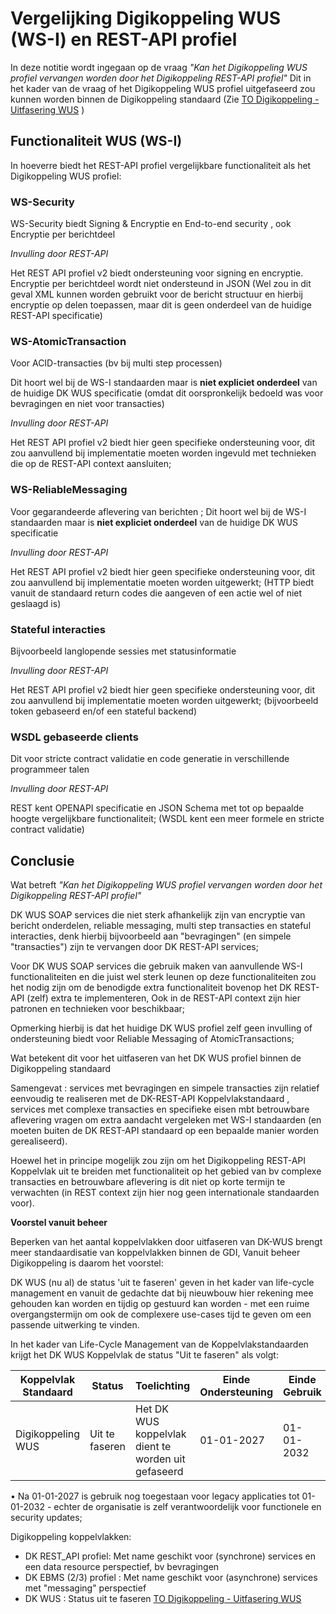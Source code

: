 # Vergelijking  Digikoppeling WUS (WS-I) en REST-API profiel 

In deze notitie wordt ingegaan op de vraag _"Kan het Digikoppeling WUS profiel vervangen worden door het Digikoppeling REST-API profiel"_
Dit in het kader van de vraag of het Digikoppeling WUS profiel uitgefaseerd zou kunnen worden binnen de Digikoppeling standaard (Zie  [TO Digikoppeling - Uitfasering WUS](https://github.com/Logius-standaarden/Overleg/tree/main/Digikoppeling/2024-12-10#uitfasering-wus)
)

## Functionaliteit WUS (WS-I)

In hoeverre biedt het REST-API profiel vergelijkbare functionaliteit als het Digikoppeling WUS profiel:

### WS-Security

WS-Security biedt Signing & Encryptie en End-to-end security ,  ook Encryptie per berichtdeel

_Invulling door REST-API_
  
Het REST API profiel v2  biedt ondersteuning voor signing en encryptie. Encryptie per berichtdeel wordt niet ondersteund in JSON
(Wel zou in dit geval XML kunnen worden gebruikt voor de bericht structuur en hierbij encryptie op delen toepassen, maar dit is geen onderdeel van de huidige REST-API specificatie)

### WS-AtomicTransaction

Voor ACID-transacties (bv bij multi step processen)

Dit hoort wel bij de WS-I standaarden maar is __niet expliciet onderdeel__ van de huidige DK WUS specificatie (omdat dit oorspronkelijk bedoeld was voor bevragingen en niet voor transacties)

_Invulling door REST-API_

Het REST API profiel v2 biedt hier geen specifieke ondersteuning voor, dit zou aanvullend bij implementatie moeten worden ingevuld met technieken die op de REST-API context aansluiten;

### WS-ReliableMessaging 

Voor gegarandeerde aflevering van berichten ; Dit hoort wel bij de WS-I standaarden maar is __niet expliciet onderdeel__ van de huidige DK WUS specificatie 

_Invulling door REST-API_

Het REST API profiel v2 biedt hier geen specifieke ondersteuning voor, dit zou aanvullend bij implementatie moeten worden uitgewerkt;
(HTTP biedt vanuit de standaard return codes die aangeven of een actie wel of niet geslaagd is)

### Stateful interacties

Bijvoorbeeld langlopende sessies met statusinformatie

_Invulling door REST-API_

Het REST API profiel v2 biedt hier geen specifieke ondersteuning voor, dit zou aanvullend bij implementatie moeten worden uitgewerkt;
(bijvoorbeeld token gebaseerd en/of een stateful backend)

### WSDL gebaseerde clients

Dit voor stricte contract validatie en code generatie in verschillende programmeer talen

_Invulling door REST-API_

REST kent OPENAPI specificatie en JSON Schema met tot op bepaalde hoogte vergelijkbare functionaliteit;
(WSDL kent een meer formele en stricte contract validatie)


## Conclusie

Wat betreft _"Kan het Digikoppeling WUS profiel vervangen worden door het Digikoppeling REST-API profiel"_

DK WUS SOAP services die niet sterk afhankelijk zijn van encryptie van bericht onderdelen, reliable messaging, multi step transacties en stateful interacties, denk hierbij bijvoorbeeld aan "bevragingen" (en simpele "transacties") zijn te vervangen door DK REST-API services;

Voor DK WUS SOAP services die gebruik maken van aanvullende WS-I functionaliteiten en die juist wel sterk leunen op deze functionaliteiten zou het nodig zijn om de benodigde extra functionaliteit bovenop het DK REST-API (zelf) extra te implementeren, Ook in de REST-API context zijn hier patronen en technieken voor beschikbaar;

Opmerking hierbij is dat het huidige DK WUS profiel zelf geen invulling of ondersteuning biedt voor Reliable Messaging of AtomicTransactions; 

Wat betekent dit voor het uitfaseren van het DK WUS profiel binnen de Digikoppeling standaard

Samengevat : services met bevragingen en simpele transacties zijn relatief eenvoudig te realiseren met de DK-REST-API Koppelvlakstandaard , services met complexe transacties en specifieke eisen mbt betrouwbare aflevering vragen om extra aandacht vergeleken met WS-I standaarden (en moeten buiten de DK REST-API standaard op een bepaalde manier worden gerealiseerd).

Hoewel het in principe mogelijk zou zijn om het Digikoppeling REST-API Koppelvlak uit te breiden met functionaliteit op het gebied van bv complexe transacties en betrouwbare aflevering is dit niet op korte termijn te verwachten (in REST context zijn hier nog geen internationale standaarden voor).

__Voorstel vanuit beheer__

Beperken van het aantal koppelvlakken door uitfaseren van DK-WUS brengt meer standaardisatie van koppelvlakken binnen de GDI,
Vanuit beheer Digikoppeling is daarom het voorstel:

DK WUS (nu al) de status 'uit te faseren' geven in het kader van life-cycle management en vanuit de gedachte dat bij nieuwbouw hier rekening mee gehouden kan worden en tijdig op gestuurd kan worden - met een ruime overgangstermijn om ook de complexere use-cases tijd te geven om een passende uitwerking te vinden.

In het kader van Life-Cycle Management van de Koppelvlakstandaarden krijgt het DK WUS Koppelvlak de status "Uit te faseren" als volgt:

Koppelvlak Standaard| Status | Toelichting | Einde Ondersteuning| Einde Gebruik |
|----| -------|--------------|------|---|
|Digikoppeling WUS |  Uit te faseren | Het DK WUS koppelvlak dient te worden uit gefaseerd |  01-01-2027  | 01-01-2032|

•	Na 01-01-2027 is gebruik nog toegestaan voor legacy applicaties tot 01-01-2032 - echter de organisatie is zelf verantwoordelijk voor functionele en security updates;


Digikoppeling koppelvlakken:
- DK REST_API profiel: Met name geschikt voor (synchrone) services en een data resource perspectief, bv bevragingen
- DK EBMS (2/3) profiel : Met name geschikt voor (asynchrone) services met "messaging" perspectief 
- DK WUS : Status uit te faseren [TO Digikoppeling - Uitfasering WUS](https://github.com/Logius-standaarden/Overleg/tree/main/Digikoppeling/2024-12-10#uitfasering-wus)

 


